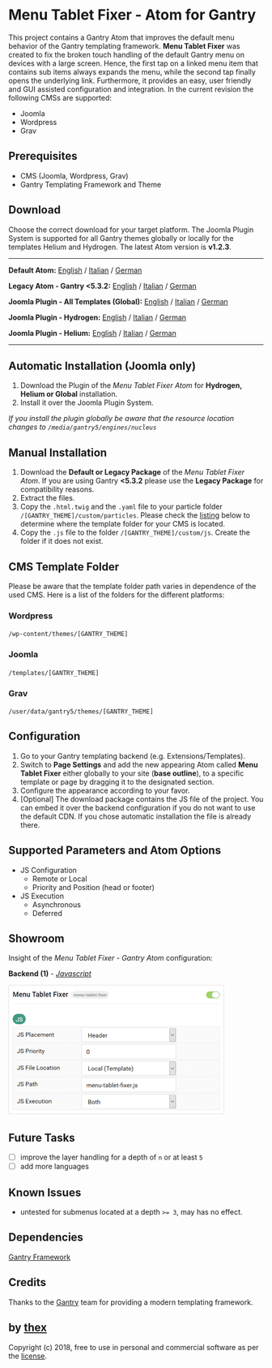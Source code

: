# Menu Tablet Fixer - Atom for Gantry
This project contains a Gantry Atom that improves the default menu behavior of the Gantry templating framework. **Menu Tablet Fixer** was created to fix the broken touch handling of the default Gantry menu on devices with a large screen. Hence, the first tap on a linked menu item that contains sub items always expands the menu, while the second tap finally opens the underlying link. Furthermore, it provides an easy, user friendly and GUI assisted configuration and integration. In the current revision the following CMSs are supported:
* Joomla
* Wordpress
* Grav

## Prerequisites
* CMS (Joomla, Wordpress, Grav)
* Gantry Templating Framework and Theme

## Download
Choose the correct download for your target platform. The Joomla Plugin System is supported for all Gantry themes globally or locally for the templates Helium and Hydrogen. The latest Atom version is **v1.2.3**.
___
**Default Atom:**
[English](https://github.com/thexmanxyz/Tablet-Menu-Fixer-Gantry/releases/download/v1.2.3/mtf.atom.only.EN.v1.2.3.zip) / [Italian](https://github.com/thexmanxyz/Tablet-Menu-Fixer-Gantry/releases/download/v1.2.3/mtf.atom.only.IT.v1.2.3.zip) / [German](https://github.com/thexmanxyz/Tablet-Menu-Fixer-Gantry/releases/download/v1.2.3/mtf.atom.only.DE.v1.2.3.zip)

**Legacy Atom - Gantry <5.3.2:**
[English](https://github.com/thexmanxyz/Tablet-Menu-Fixer-Gantry/releases/download/v1.2.3/mtf.atom.only.legacy.EN.v1.2.3.zip) / [Italian](https://github.com/thexmanxyz/Tablet-Menu-Fixer-Gantry/releases/download/v1.2.3/mtf.atom.only.legacy.IT.v1.2.3.zip) / [German](https://github.com/thexmanxyz/Tablet-Menu-Fixer-Gantry/releases/download/v1.2.3/mtf.atom.only.legacy.DE.v1.2.3.zip)

**Joomla Plugin - All Templates (Global):**
[English](https://github.com/thexmanxyz/Tablet-Menu-Fixer-Gantry/releases/download/v1.2.3/mtf.j3.global.EN.v1.2.3.zip) / [Italian](https://github.com/thexmanxyz/Tablet-Menu-Fixer-Gantry/releases/download/v1.2.3/mtf.j3.global.IT.v1.2.3.zip) / [German](https://github.com/thexmanxyz/Tablet-Menu-Fixer-Gantry/releases/download/v1.2.3/mtf.j3.global.DE.v1.2.3.zip)

**Joomla Plugin - Hydrogen:**
[English](https://github.com/thexmanxyz/Tablet-Menu-Fixer-Gantry/releases/download/v1.2.3/mtf.j3.hydrogen.EN.v1.2.3.zip) / [Italian](https://github.com/thexmanxyz/Tablet-Menu-Fixer-Gantry/releases/download/v1.2.3/mtf.j3.hydrogen.IT.v1.2.3.zip) / [German](https://github.com/thexmanxyz/Tablet-Menu-Fixer-Gantry/releases/download/v1.2.3/mtf.j3.hydrogen.DE.v1.2.3.zip)

**Joomla Plugin - Helium:**
[English](https://github.com/thexmanxyz/Tablet-Menu-Fixer-Gantry/releases/download/v1.2.3/mtf.j3.helium.EN.v1.2.3.zip) / [Italian](https://github.com/thexmanxyz/Tablet-Menu-Fixer-Gantry/releases/download/v1.2.3/mtf.j3.helium.IT.v1.2.3.zip) / [German](https://github.com/thexmanxyz/Tablet-Menu-Fixer-Gantry/releases/download/v1.2.3/mtf.j3.helium.DE.v1.2.3.zip)
___

## Automatic Installation (Joomla only)
1. Download the Plugin of the *Menu Tablet Fixer Atom* for **Hydrogen, Helium or Global** installation.
2. Install it over the Joomla Plugin System.

*If you install the plugin globally be aware that the resource location changes to `/media/gantry5/engines/nucleus`*

## Manual Installation
1. Download the **Default or Legacy Package** of the *Menu Tablet Fixer Atom*. If you are using Gantry **<5.3.2** please use the **Legacy Package** for compatibility reasons.
2. Extract the files.
3. Copy the `.html.twig` and the `.yaml` file to your particle folder `/[GANTRY_THEME]/custom/particles`. Please check the [listing](https://github.com/thexmanxyz/Tablet-Menu-Fixer-Gantry#cms-template-folder) below to determine where the template folder for your CMS is located.
4. Copy the `.js` file to the folder `/[GANTRY_THEME]/custom/js`. Create the folder if it does not exist.

## CMS Template Folder
Please be aware that the template folder path varies in dependence of the used CMS. Here is a list of the folders for the different platforms:

### Wordpress
`/wp-content/themes/[GANTRY_THEME]`

### Joomla
`/templates/[GANTRY_THEME]`

### Grav
`/user/data/gantry5/themes/[GANTRY_THEME]`

## Configuration
1. Go to your Gantry templating backend (e.g. Extensions/Templates).
2. Switch to **Page Settings** and add the new appearing Atom called **Menu Tablet Fixer** either globally to your site (**base outline**), to a specific template or page by dragging it to the designated section.
3. Configure the appearance according to your favor.
4. [Optional] The download package contains the JS file of the project. You can embed it over the backend configuration if you do not want to use the default CDN. If you chose automatic installation the file is already there.

## Supported Parameters and Atom Options
* JS Configuration
  * Remote or Local
  * Priority and Position (head or footer)
* JS Execution
  * Asynchronous
  * Deferred

## Showroom
Insight of the *Menu Tablet Fixer - Gantry Atom* configuration:

**Backend (1)** - *[Javascript](/screenshots/backend_js.png)*

![1](/screenshots/backend_js.png)

## Future Tasks
- [ ] improve the layer handling for a depth of `n` or at least `5`
- [ ] add more languages

## Known Issues
* untested for submenus located at a depth `>= 3`, may has no effect.

## Dependencies
[Gantry Framework](http://gantry.org/)

## Credits
Thanks to the [Gantry](https://github.com/gantry) team for providing a modern templating framework.

## by [thex](https://github.com/thexmanxyz)
Copyright (c) 2018, free to use in personal and commercial software as per the [license](/LICENSE.md).
